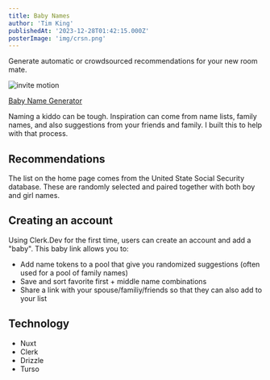 ```yaml
---
title: Baby Names
author: 'Tim King'
publishedAt: '2023-12-28T01:42:15.000Z'
posterImage: 'img/crsn.png'
---
```


Generate automatic or crowdsourced recommendations for your new room mate.

<img src="/img/crsn.png" alt="invite motion" class="rounded-xl"/>

[Baby Name Generator](https://crsn.vercel.app)

Naming a kiddo can be tough. Inspiration can come from name lists, family names, and also suggestions from your friends and family. I built this to help with that process.

## Recommendations
The list on the home page comes from the United State Social Security database. These are randomly selected and paired together with both boy and girl names.

## Creating an account
Using Clerk.Dev for the first time, users can create an account and add a "baby". This baby link allows you to:

- Add name tokens to a pool that give you randomized suggestions (often used for a pool of family names)
- Save and sort favorite first + middle name combinations
- Share a link with your spouse/familiy/friends so that they can also add to your list

## Technology
- Nuxt
- Clerk
- Drizzle
- Turso
